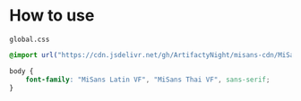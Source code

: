 # How to use

`global.css`

```css
@import url("https://cdn.jsdelivr.net/gh/ArtifactyNight/misans-cdn/MiSans/MiSans.css");

body {
	font-family: "MiSans Latin VF", "MiSans Thai VF", sans-serif;
}
```
